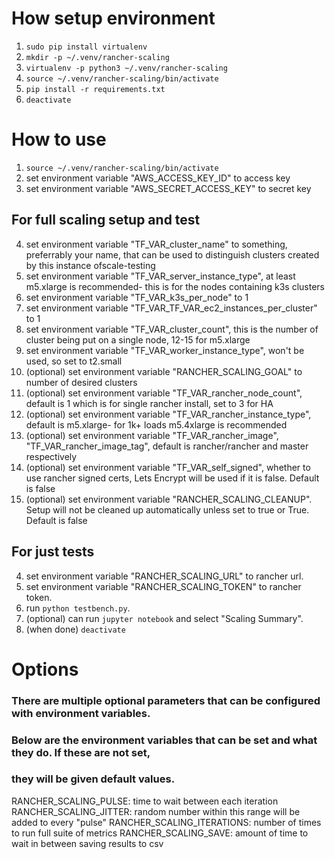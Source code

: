 # How setup environment
1. `sudo pip install virtualenv`
2. `mkdir -p ~/.venv/rancher-scaling`
3. `virtualenv -p python3 ~/.venv/rancher-scaling`
4. `source ~/.venv/rancher-scaling/bin/activate`
5. `pip install -r requirements.txt`
6. `deactivate`

# How to use
1. `source ~/.venv/rancher-scaling/bin/activate`
2. set environment variable "AWS_ACCESS_KEY_ID" to access key
3. set environment variable "AWS_SECRET_ACCESS_KEY" to secret key

## For full scaling setup and test
4. set environment variable "TF_VAR_cluster_name" to something, preferrably your name, that can be used to distinguish clusters created by this instance ofscale-testing
5. set environment variable "TF_VAR_server_instance_type", at least m5.xlarge is recommended- this is for the nodes containing k3s clusters
6. set environment variable "TF_VAR_k3s_per_node" to 1
7. set environment variable "TF_VAR_TF_VAR_ec2_instances_per_cluster" to 1
8. set environment variable "TF_VAR_cluster_count", this is the number of cluster being put on a single node, 12-15 for m5.xlarge
9. set environment variable "TF_VAR_worker_instance_type", won't be used, so set to t2.small
10. (optional) set environment variable "RANCHER_SCALING_GOAL" to number of desired clusters
11. (optional) set environment variable "TF_VAR_rancher_node_count", default is 1 which is for single rancher install, set to 3 for HA
12. (optional) set environment variable "TF_VAR_rancher_instance_type", default is m5.xlarge- for 1k+ loads m5.4xlarge is recommended
13. (optional) set environment variable "TF_VAR_rancher_image", "TF_VAR_rancher_image_tag", default is rancher/rancher and master respectively
14. (optional) set environment variable "TF_VAR_self_signed", whether to use rancher signed certs, Lets Encrypt will be used if it is false. Default is false
15. (optional) set environment variable "RANCHER_SCALING_CLEANUP". Setup will not be cleaned up automatically unless set to true or True. Default is false

## For just tests
4. set environment variable "RANCHER_SCALING_URL" to rancher url.
5. set environment variable "RANCHER_SCALING_TOKEN" to rancher token.
6. run `python testbench.py`.
7. (optional) can run `jupyter notebook` and select "Scaling Summary".
8. (when done) `deactivate`

# Options
### There are multiple optional parameters that can be configured with environment variables.
### Below are the environment variables that can be set and what they do. If these are not set,
### they will be given default values.

RANCHER_SCALING_PULSE: time to wait between each iteration
RANCHER_SCALING_JITTER: random number within this range will be added to every "pulse" 
RANCHER_SCALING_ITERATIONS: number of times to run full suite of metrics
RANCHER_SCALING_SAVE: amount of time to wait in between saving results to csv
